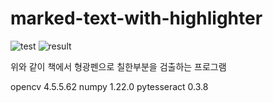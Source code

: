 # marked-text-with-highlighter

![test](https://user-images.githubusercontent.com/49544832/152959643-c6b57bca-bcae-4696-a0f7-86ed0d695d07.jpg)
![result](https://user-images.githubusercontent.com/49544832/153005756-85b98290-ac04-4abd-982f-7e1172fefb72.jpg)

위와 같이 책에서 형광펜으로 칠한부분을 검출하는 프로그램

opencv 4.5.5.62
numpy 1.22.0
pytesseract 0.3.8
